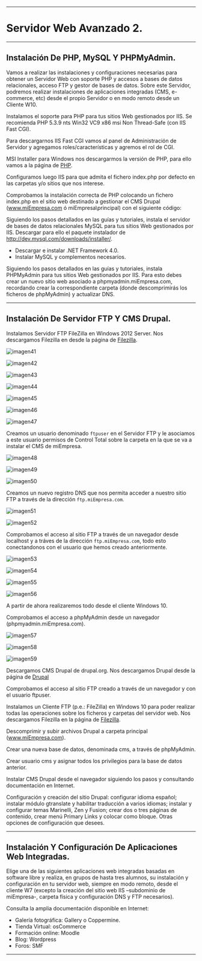 ___

# **Servidor Web Avanzado 2.**

---

## **Instalación De PHP, MySQL Y PHPMyAdmin.**

Vamos a realizar las instalaciones y configuraciones necesarias para obtener un Servidor Web con soporte PHP y accesos a bases de datos relacionales, acceso FTP y gestor de bases de datos. Sobre este Servidor, podremos realizar instalaciones de aplicaciones integradas (CMS, e-commerce, etc) desde el propio Servidor o en modo remoto desde un Cliente W10.

Instalamos el soporte para PHP para tus sitios Web gestionados por IIS. Se recomienda PHP 5.3.9 nts Win32 VC9 x86 msi Non Thread-Safe (con IIS Fast CGI).

Para descargarnos IIS Fast CGI vamos al panel de Administración de Servidor y agregamos roles/características y agremos el rol de CGI.

MSI Installer para Windows nos descargarmos la versión de PHP, para ello vamos a la página de [PHP](windows.php.net/downloads/releases/archives).

Configuramos luego IIS para que admita el fichero index.php por defecto en las carpetas y/o sitios que nos interese.

Comprobamos la instalación correcta de PHP colocando un fichero index.php en el sitio web destinado a gestionar el CMS Drupal (www.miEmpresa.com ó miEmpresa\principal) con el siguiente código: <?php phpinfo(); ?>

Siguiendo los pasos detallados en las guías y tutoriales, instala el servidor de bases de datos relacionales MySQL para tus sitios Web gestionados por IIS. Descargar para ello el paquete instalador de http://dev.mysql.com/downloads/installer/.
* Descargar e instalar .NET Framework 4.0.
* Instalar MySQL y complementos necesarios.

Siguiendo los pasos detallados en las guías y tutoriales, instala PHPMyAdmin para tus sitios Web gestionados por IIS. Para esto debes crear un nuevo sitio web asociado a phpmyadmin.miEmpresa.com, recordando crear la correspondiente carpeta (donde descomprimirás los ficheros de phpMyAdmin) y actualizar DNS.

---

## **Instalación De Servidor FTP Y CMS Drupal.**

Instalamos Servidor FTP FileZilla en Windows 2012 Server. Nos descargamos Filezilla en desde la página de [Filezilla](http://filezilla-project.org/download.php?type=server).

![imagen41](./images/servidor_web_avanzado_2/41.png)

![imagen42](./images/servidor_web_avanzado_2/42.png)

![imagen43](./images/servidor_web_avanzado_2/43.png)

![imagen44](./images/servidor_web_avanzado_2/44.png)

![imagen45](./images/servidor_web_avanzado_2/45.png)

![imagen46](./images/servidor_web_avanzado_2/46.png)

![imagen47](./images/servidor_web_avanzado_2/47.png)

Creamos un usuario denominado `ftpuser` en el Servidor FTP y le asociamos a este usuario permisos de Control Total sobre la carpeta en la que se va a instalar el CMS de miEmpresa.

![imagen48](./images/servidor_web_avanzado_2/48.png)

![imagen49](./images/servidor_web_avanzado_2/49.png)

![imagen50](./images/servidor_web_avanzado_2/50.png)

Creamos un nuevo registro DNS que nos permita acceder a nuestro sitio FTP a través de la dirección `ftp.miEmpresa.com`.

![imagen51](./images/servidor_web_avanzado_2/51.png)

![imagen52](./images/servidor_web_avanzado_2/52.png)

Comprobamos el acceso al sitio FTP a través de un navegador desde localhost y a tráves de la dirección `ftp.miEmpresa.com`, todo esto conectandonos con el usuario que hemos creado anteriormente.

![imagen53](./images/servidor_web_avanzado_2/53.png)

![imagen54](./images/servidor_web_avanzado_2/54.png)

![imagen55](./images/servidor_web_avanzado_2/55.png)

![imagen56](./images/servidor_web_avanzado_2/56.png)

A partir de ahora realizaremos todo desde el cliente Windows 10.

Comprobamos el acceso a phpMyAdmin desde un navegador (phpmyadmin.miEmpresa.com).

![imagen57](./images/servidor_web_avanzado_2/57.png)

![imagen58](./images/servidor_web_avanzado_2/58.png)

![imagen59](./images/servidor_web_avanzado_2/59.png)

Descargamos CMS Drupal de drupal.org. Nos descargamos Drupal desde la página de [Drupal](http://drupal.org/project/drupal)

Comprobamos el acceso al sitio FTP creado a través de un navegador y con el usuario ftpuser.

Instalamos un Cliente FTP (p.e.: FileZilla) en Windows 10 para poder realizar todas las operaciones sobre los ficheros y carpetas del servidor web. Nos descargamos Filezilla en la página de [Filezilla](http://filezilla-project.org/download.php?type=client).

Descomprimir y subir archivos Drupal a carpeta principal (www.miEmpresa.com).

Crear una nueva base de datos, denominada cms, a través de phpMyAdmin.

Crear usuario cms y asignar todos los privilegios para la base de datos anterior.

Instalar CMS Drupal desde el navegador siguiendo los pasos y consultando documentación en Internet.

Configuración y creación del sitio Drupal: configurar idioma español; instalar módulo gtranslate y habilitar traducción a varios idiomas; instalar y configurar temas Marinelli, Zen y Fusion; crear dos o tres páginas de contenido, crear menú Primary Links y colocar como bloque. Otras opciones de configuración que desees.

---

## **Instalación Y Configuración De Aplicaciones Web Integradas.**

Elige una de las siguientes aplicaciones web integradas basadas en software libre y realiza, en grupos de hasta tres alumnos, su instalación y configuración en tu servidor web, siempre en modo remoto, desde el cliente W7 (excepto la creación del sitio web IIS –subdominio de miEmpresa-, carpeta física y configuración DNS y FTP necesarios).

Consulta la amplia documentación disponible en Internet:

* Galería fotográfica: Gallery o Coppermine.
* Tienda Virtual: osCommerce
* Formación online: Moodle
* Blog: Wordpress
* Foros: SMF

---
